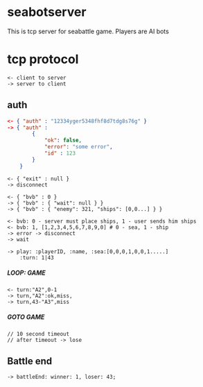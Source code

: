 # seabotserver

This is tcp server for seabattle game. Players are AI bots


# tcp protocol
```
<- client to server
-> server to client
```
## auth
```json
<- { "auth" : "12334yger5348fhf8d7tdg8s76g" }
-> { "auth" : 
		{ 
			"ok": false, 
			"error": "some error",
			"id" : 123  
		}
	}
```
```
<- { "exit" : null }
-> disconnect
```

```
<- { "bvb" : 0 }
-> { "bvb" : { "wait": null } }
-> { "bvb" : { "enemy": 321, "ships": [0,0...] } }

<- bvb: 0 - server must place ships, 1 - user sends him ships
<- bvb: 1, [1,2,3,4,5,6,7,8,9,0] # 0 - sea, 1 - ship
-> error -> disconnect
-> wait
```
```
-> play: :playerID, :name, :sea:[0,0,0,1,0,0,1.....] 
	:turn: 1|43
```
##### LOOP: GAME
```
<- turn:"A2",0-1
-> turn,"A2":ok,miss,
-> turn,43-"A3",miss
```
##### GOTO GAME
```
// 10 second timeout
// after timeout -> lose
```
## Battle end
```
-> battleEnd: winner: 1, loser: 43;
```
